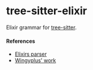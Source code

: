 # tree-sitter-elixir
Elixir grammar for [tree-sitter](https://github.com/tree-sitter/tree-sitter).

#### References

* [Elixirs parser](https://github.com/elixir-lang/elixir/blob/master/lib/elixir/src/elixir_parser.yrl)
* [Wingyplus' work](https://github.com/wingyplus/tree-sitter-elixir)

